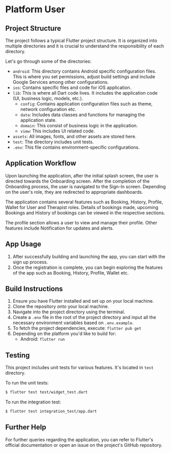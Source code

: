 # Platform User

## Project Structure

The project follows a typical Flutter project structure. It is organized into multiple directories and it is crucial to understand the responsibility of each directory.

Let's go through some of the directories:

- `android`: This directory contains Android specific configuration files. This is where you set permissions, adjust build settings and include Google Services among other configurations.
- `ios`: Contains specific files and code for iOS application.
- `lib`: This is where all Dart code lives. It includes the application code (UI, business logic, models, etc.).
  - `config`: Contains application configuration files such as theme, network configuration etc.
  - `data`: Includes data classes and functions for managing the application state.
  - `domain`: This consist of business logic in the application.
  - `view`: This includes UI related code.
- `assets`: All images, fonts, and other assets are stored here.
- `test`: The directory includes unit tests.
- `.env`: This file contains environment-specific configurations.

## Application Workflow

Upon launching the application, after the initial splash screen, the user is directed towards the Onboarding screen. After the completion of the Onboarding process, the user is navigated to the Sign-In screen. Depending on the user's role, they are redirected to appropriate dashboards.

The application contains several features such as Booking, History, Profile, Wallet for User and Therapist roles. Details of bookings made, upcoming Bookings and History of bookings can be viewed in the respective sections.

The profile section allows a user to view and manage their profile. Other features include Notification for updates and alerts.

## App Usage

1. After successfully building and launching the app, you can start with the sign up process.
2. Once the registration is complete, you can begin exploring the features of the app such as Booking, History, Profile, Wallet etc.

## Build Instructions

1. Ensure you have Flutter installed and set up on your local machine.
2. Clone the repository onto your local machine.
3. Navigate into the project directory using the terminal.
4. Create a `.env` file in the root of the project directory and input all the necessary environment variables based on `.env.example`.
5. To fetch the project dependencies, execute: `flutter pub get`
6. Depending on the platform you'd like to build for:
   - Android: `flutter run`

## Testing
This project includes unit tests for various features. It's located in `test` directory. 

To run the unit tests:

```bash
$ flutter test test/widget_test.dart
```

To run the integration test:

```bash
$ flutter test integration_test/app.dart
```

## Further Help

For further queries regarding the application, you can refer to Flutter's official documentation or open an issue on the project's GitHub repository.